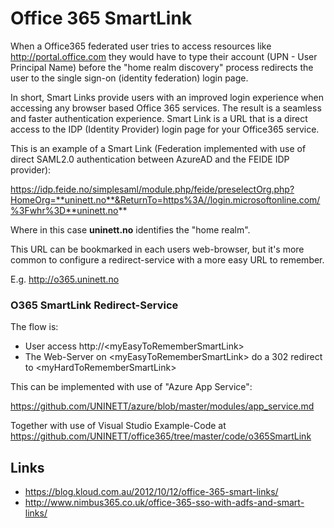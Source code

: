 # Office 365 SmartLink #

When a Office365 federated user tries to access resources like http://portal.office.com they would have to type their account (UPN - User Principal Name) before the "home realm discovery" process redirects the user to the single sign-on (identity federation) login page.

In short, Smart Links provide users with an improved login experience when accessing any browser based Office 365 services. The result is a seamless and faster authentication experience. Smart Link is a URL that is a direct access to the IDP (Identity Provider) login page for your Office365 service.

This is an example of a Smart Link (Federation implemented with use of direct SAML2.0 authentication between AzureAD and the FEIDE IDP provider):

https://idp.feide.no/simplesaml/module.php/feide/preselectOrg.php?HomeOrg=**uninett.no**&ReturnTo=https%3A//login.microsoftonline.com/%3Fwhr%3D**uninett.no**

Where in this case **uninett.no** identifies the "home realm".

This URL can be bookmarked in each users web-browser, but it's more common to configure a redirect-service with a more easy URL to remember.

E.g. http://o365.uninett.no

### O365 SmartLink Redirect-Service ###

The flow is:
* User access http://\<myEasyToRememberSmartLink\>
* The Web-Server on \<myEasyToRememberSmartLink\> do a 302 redirect to \<myHardToRememberSmartLink\> 

This can be implemented with use of "Azure App Service":

https://github.com/UNINETT/azure/blob/master/modules/app_service.md

Together with use of Visual Studio Example-Code at https://github.com/UNINETT/office365/tree/master/code/o365SmartLink

## Links ##

- https://blog.kloud.com.au/2012/10/12/office-365-smart-links/
- http://www.nimbus365.co.uk/office-365-sso-with-adfs-and-smart-links/